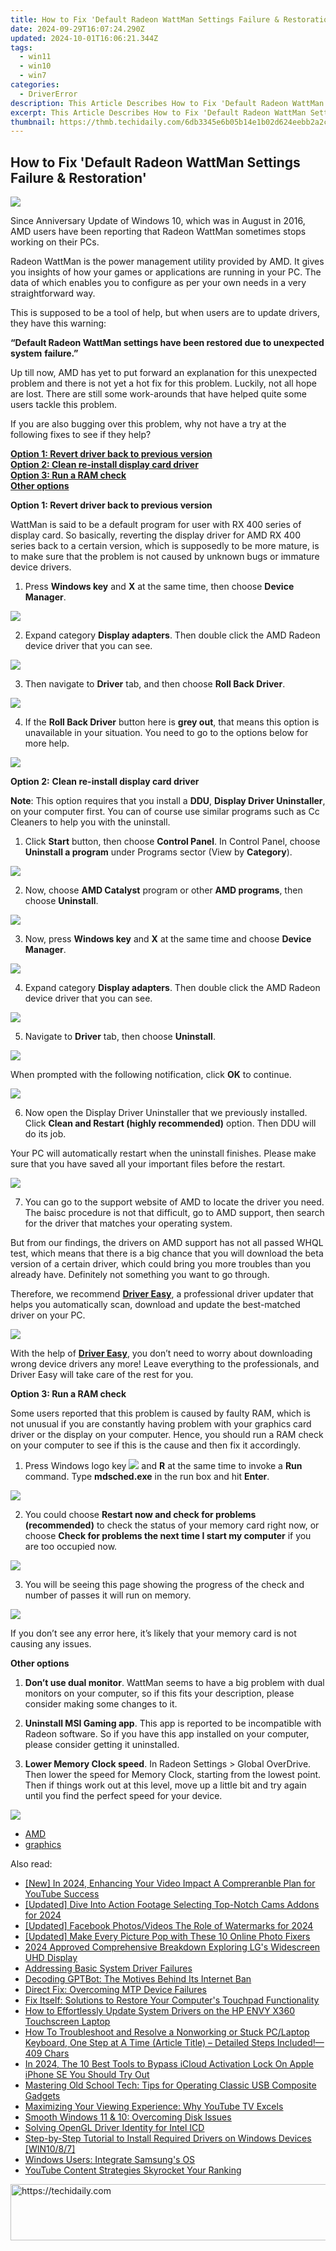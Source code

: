 ```yaml
---
title: How to Fix 'Default Radeon WattMan Settings Failure & Restoration'
date: 2024-09-29T16:07:24.290Z
updated: 2024-10-01T16:06:21.344Z
tags:
  - win11
  - win10
  - win7
categories:
  - DriverError
description: This Article Describes How to Fix 'Default Radeon WattMan Settings Failure & Restoration'
excerpt: This Article Describes How to Fix 'Default Radeon WattMan Settings Failure & Restoration'
thumbnail: https://thmb.techidaily.com/6db3345e6b05b14e1b02d624eebb2a2ce8b63469f2261321211e5e8c5934467b.jpg
---
```


## How to Fix 'Default Radeon WattMan Settings Failure & Restoration'

![](https://images.drivereasy.com/wp-content/uploads/2017/03/img_58d895485ccdd.jpg)  
  
 Since Anniversary Update of Windows 10, which was in August in 2016, AMD users have been reporting that Radeon WattMan sometimes stops working on their PCs.
  
 Radeon WattMan is the power management utility provided by AMD. It gives you insights of how your games or applications are running in your PC. The data of which enables you to configure as per your own needs in a very straightforward way.
  
 This is supposed to be a tool of help, but when users are to update drivers, they have this warning:
  
**“Default Radeon WattMan settings have been restored due to unexpected system** **failure.”**
  
Up till now, AMD has yet to put forward an explanation for this unexpected problem and there is not yet a hot fix for this problem. Luckily, not all hope are lost. There are still some work-arounds that have helped quite some users tackle this problem.
  
 If you are also bugging over this problem, why not have a try at the following fixes to see if they help?
  
**[Option 1: Revert driver back to previous version](https://bluetties.sjv.io/lxv4pm)**  
[**Option 2: Clean re-install display card driver**](https://cowinaudio.pxf.io/pyx40e)  
[**Option 3: Run a RAM check**](https://exvist.pxf.io/dkpnky)  
[**Other options**](https://zebaoaffiliateprogram.pxf.io/xkwqe1)  
  
**Option 1: Revert driver back to previous version**
  
 WattMan is said to be a default program for user with RX 400 series of display card. So basically, reverting the display driver for AMD RX 400 series back to a certain version, which is supposedly to be more mature, is to make sure that the problem is not caused by unknown bugs or immature device drivers.
  
 1) Press **Windows key** and **X** at the same time, then choose **Device Manager**.
  
![](https://images.drivereasy.com/wp-content/uploads/2017/03/img_58da122aa7042.png)  
  
 2) Expand category **Display adapters**. Then double click the AMD Radeon device driver that you can see.
  
![](https://images.drivereasy.com/wp-content/uploads/2017/03/img_58da14a5b79bf.jpg)  
  
 3) Then navigate to **Driver** tab, and then choose **Roll Back Driver**.

![](https://images.drivereasy.com/wp-content/uploads/2017/03/img_58da15224ee2b.jpg)  
  
 4) If the **Roll Back Driver** button here is **grey out**, that means this option is unavailable in your situation. You need to go to the options below for more help.
  
![](https://images.drivereasy.com/wp-content/uploads/2017/03/img_58da1595caf55.jpg)
  
**Option 2:** **Clean re-install display card driver**  
  
**Note**: This option requires that you install a **DDU**, **Display Driver Uninstaller**, on your computer first. You can of course use similar programs such as Cc Cleaners to help you with the uninstall.
  
 1) Click **Start** button, then choose **Control Panel**. In Control Panel, choose **Uninstall a program** under Programs sector (View by **Category**).  
  
![](https://images.drivereasy.com/wp-content/uploads/2017/03/img_58da1cb2befea.jpg)  
  
 2) Now, choose **AMD Catalyst** program or other **AMD programs**, then choose **Uninstall**.
  
![](https://images.drivereasy.com/wp-content/uploads/2017/03/img_58da1d980a082.jpg)  
  
 3) Now, press **Windows key** and **X** at the same time and choose **Device Manager**.
  
![](https://images.drivereasy.com/wp-content/uploads/2017/03/img_58da122aa7042.png)  
  
 4) Expand category **Display adapters**. Then double click the AMD Radeon device driver that you can see.
  
![](https://images.drivereasy.com/wp-content/uploads/2017/03/img_58da14a5b79bf.jpg)  
  
 5) Navigate to **Driver** tab, then choose **Uninstall**.  
  
![](https://images.drivereasy.com/wp-content/uploads/2017/03/img_58da1e9101343.jpg)

 When prompted with the following notification, click **OK** to continue.
  
![](https://images.drivereasy.com/wp-content/uploads/2017/03/img_58da1ea6e2b3a.png)

 6) Now open the Display Driver Uninstaller that we previously installed. Click **Clean and Restart (highly recommended)** option. Then DDU will do its job.
  
 Your PC will automatically restart when the uninstall finishes. Please make sure that you have saved all your important files before the restart.
  
![](https://images.drivereasy.com/wp-content/uploads/2017/03/img_58da1f79327c3.jpg)  
  
 7) You can go to the support website of AMD to locate the driver you need. The baisc procedure is not that difficult, go to AMD support, then search for the driver that matches your operating system.
  
 But from our findings, the drivers on AMD support has not all passed WHQL test, which means that there is a big chance that you will download the beta version of a certain driver, which could bring you more troubles than you already have. Definitely not something you want to go through.
  
 Therefore, we recommend [**Driver Easy**](https://tools.techidaily.com/drivereasy/download/), a professional driver updater that helps you automatically scan, download and update the best-matched driver on your PC.
  
![](https://images.drivereasy.com/wp-content/uploads/2017/03/img_58da264342d54.jpg)  
  
 With the help of [**Driver Easy**](https://tools.techidaily.com/drivereasy/download/), you don’t need to worry about downloading wrong device drivers any more! Leave everything to the professionals, and Driver Easy will take care of the rest for you.
  
**Option 3: Run a RAM check**
  
 Some users reported that this problem is caused by faulty RAM, which is not unusual if you are constantly having problem with your graphics card driver or the display on your computer. Hence, you should run a RAM check on your computer to see if this is the cause and then fix it accordingly.
  
1) Press Windows logo key ![](https://images.drivereasy.com/wp-content/uploads/2016/10/img_5816b9195578f.png) and **R** at the same time to invoke a **Run** command. Type **mdsched.exe** in the run box and hit **Enter**.  
  
![](https://images.drivereasy.com/wp-content/uploads/2016/10/mdsched-exe.png)  
  
 2) You could choose **Restart now and check for problems (recommended)** to check the status of your memory card right now, or choose **Check for problems the next time I start my computer** if you are too occupied now.  
  
![](https://images.drivereasy.com/wp-content/uploads/2016/10/restart-now-and-check-for-problems-recommended.jpg)

 3) You will be seeing this page showing the progress of the check and number of passes it will run on memory.  
  
![](https://images.drivereasy.com/wp-content/uploads/2016/10/windows-memory-diagnostics-tool.jpg)

 If you don’t see any error here, it’s likely that your memory card is not causing any issues.
  
**Other options**  
  
1) **Don’t use dual monitor**. WattMan seems to have a big problem with dual monitors on your computer, so if this fits your description, please consider making some changes to it.
  
2) **Uninstall MSI Gaming app**. This app is reported to be incompatible with Radeon software. So if you have this app installed on your computer, please consider getting it uninstalled.
  
3) **Lower Memory Clock speed**. In Radeon Settings > Global OverDrive. Then lower the speed for Memory Clock, starting from the lowest point. Then if things work out at this level, move up a little bit and try again until you find the perfect speed for your device.  
  
![](https://images.drivereasy.com/wp-content/uploads/2017/03/img_58da2c0eabed8.jpg)

* [AMD](https://tools.techidaily.com/drivereasy/download/)
* [graphics](https://tools.techidaily.com/drivereasy/download/)

<ins class="adsbygoogle"
     style="display:block"
     data-ad-format="autorelaxed"
     data-ad-client="ca-pub-7571918770474297"
     data-ad-slot="1223367746"></ins>

<ins class="adsbygoogle"
     style="display:block"
     data-ad-client="ca-pub-7571918770474297"
     data-ad-slot="8358498916"
     data-ad-format="auto"
     data-full-width-responsive="true"></ins>

<span class="atpl-alsoreadstyle">Also read:</span>
<div><ul>
<li><a href="https://facebook-record-videos.techidaily.com/new-in-2024-enhancing-your-video-impact-a-compreranble-plan-for-youtube-success/"><u>[New] In 2024, Enhancing Your Video Impact A Compreranble Plan for YouTube Success</u></a></li>
<li><a href="https://fox-cloud.techidaily.com/updated-dive-into-action-footage-selecting-top-notch-cams-addons-for-2024/"><u>[Updated] Dive Into Action Footage Selecting Top-Notch Cams Addons for 2024</u></a></li>
<li><a href="https://facebook-videos.techidaily.com/updated-facebook-photosvideos-the-role-of-watermarks-for-2024/"><u>[Updated] Facebook Photos/Videos The Role of Watermarks for 2024</u></a></li>
<li><a href="https://extra-approaches.techidaily.com/updated-make-every-picture-pop-with-these-10-online-photo-fixers/"><u>[Updated] Make Every Picture Pop with These 10 Online Photo Fixers</u></a></li>
<li><a href="https://extra-hints.techidaily.com/2024-approved-comprehensive-breakdown-exploring-lgs-widescreen-uhd-display/"><u>2024 Approved Comprehensive Breakdown Exploring LG's Widescreen UHD Display</u></a></li>
<li><a href="https://driver-error.techidaily.com/addressing-basic-system-driver-failures/"><u>Addressing Basic System Driver Failures</u></a></li>
<li><a href="https://tech-hub.techidaily.com/decoding-gptbot-the-motives-behind-its-internet-ban/"><u>Decoding GPTBot: The Motives Behind Its Internet Ban</u></a></li>
<li><a href="https://driver-error.techidaily.com/direct-fix-overcoming-mtp-device-failures/"><u>Direct Fix: Overcoming MTP Device Failures</u></a></li>
<li><a href="https://common-error.techidaily.com/fix-itself-solutions-to-restore-your-computers-touchpad-functionality/"><u>Fix Itself: Solutions to Restore Your Computer's Touchpad Functionality</u></a></li>
<li><a href="https://driver-error.techidaily.com/how-to-effortlessly-update-system-drivers-on-the-hp-envy-x360-touchscreen-laptop/"><u>How to Effortlessly Update System Drivers on the HP ENVY X360 Touchscreen Laptop</u></a></li>
<li><a href="https://driver-error.techidaily.com/how-to-troubleshoot-and-resolve-a-nonworking-or-stuck-pclaptop-keyboard-one-step-at-a-time-article-title-detailed-steps-included409-chars/"><u>How To Troubleshoot and Resolve a Nonworking or Stuck PC/Laptop Keyboard, One Step at A Time (Article Title) – Detailed Steps Included!—409 Chars</u></a></li>
<li><a href="https://activate-lock.techidaily.com/in-2024-the-10-best-tools-to-bypass-icloud-activation-lock-on-apple-iphone-se-you-should-try-out-by-drfone-ios/"><u>In 2024, The 10 Best Tools to Bypass iCloud Activation Lock On Apple iPhone SE You Should Try Out</u></a></li>
<li><a href="https://driver-error.techidaily.com/mastering-old-school-tech-tips-for-operating-classic-usb-composite-gadgets/"><u>Mastering Old School Tech: Tips for Operating Classic USB Composite Gadgets</u></a></li>
<li><a href="https://buynow-info.techidaily.com/maximizing-your-viewing-experience-why-youtube-tv-excels/"><u>Maximizing Your Viewing Experience: Why YouTube TV Excels</u></a></li>
<li><a href="https://driver-error.techidaily.com/smooth-windows-11-and-10-overcoming-disk-issues/"><u>Smooth Windows 11 & 10: Overcoming Disk Issues</u></a></li>
<li><a href="https://driver-error.techidaily.com/solving-opengl-driver-identity-for-intel-icd/"><u>Solving OpenGL Driver Identity for Intel ICD</u></a></li>
<li><a href="https://driver-error.techidaily.com/step-by-step-tutorial-to-install-required-drivers-on-windows-devices-win1087/"><u>Step-by-Step Tutorial to Install Required Drivers on Windows Devices [WIN10/8/7]</u></a></li>
<li><a href="https://driver-error.techidaily.com/windows-users-integrate-samsungs-os/"><u>Windows Users: Integrate Samsung's OS</u></a></li>
<li><a href="https://youtube-lab.techidaily.com/be-content-strategies-skyrocket-your-ranking/"><u>YouTube Content Strategies Skyrocket Your Ranking</u></a></li>
</ul></div>

<!-- affiliate ads begin -->
<a href="https://aligracehair.sjv.io/c/5597632/2036486/19272" target="_top" id="2036486">
  <img src="//a.impactradius-go.com/display-ad/19272-2036486" border="0" alt="https://techidaily.com" width="728" height="90"/>
</a>
<img height="0" width="0" src="https://aligracehair.sjv.io/i/5597632/2036486/19272" style="position:absolute;visibility:hidden;" border="0" />
<!-- affiliate ads end -->

